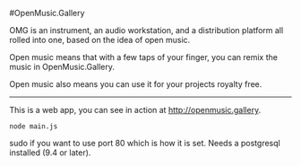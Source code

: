 #OpenMusic.Gallery

OMG is an instrument, an audio workstation, and a distribution platform
all rolled into one, based on the idea of open music.

Open music means that with a few taps of your finger, you can remix the
music in OpenMusic.Gallery.

Open music also means you can use it for your projects royalty free. 

----

This is a web app, you can see in action at http://openmusic.gallery.

    node main.js

sudo if you want to use port 80 which is how it is set. Needs a postgresql installed (9.4 or later).


